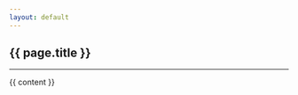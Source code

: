 ```yaml
---
layout: default
---
```


<article>
    <h1>{{ page.title }}</h1>
    <hr />
    {{ content }}
</article>